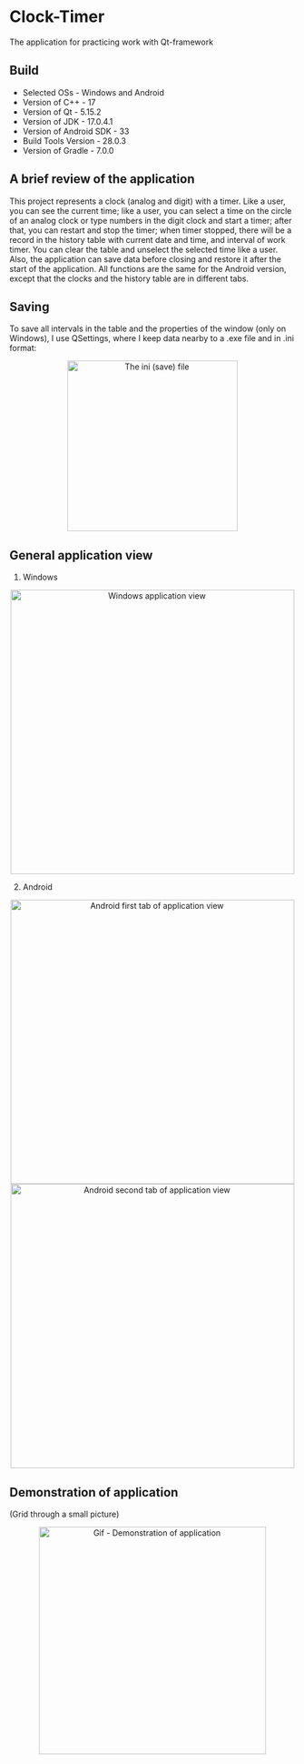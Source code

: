 # Clock-Timer
The application for practicing work with Qt-framework

## Build
- Selected OSs - Windows and Android
- Version of C++ - 17
- Version of Qt - 5.15.2
- Version of JDK - 17.0.4.1
- Version of Android SDK - 33
- Build Tools Version - 28.0.3
- Version of Gradle - 7.0.0

## A brief review of the application
This project represents a clock (analog and digit) with a timer. Like a user, you can see the current time; like a user, you can select a time on the circle of an analog clock or type numbers in the digit clock and start a timer; after that, you can restart and stop the timer; when timer stopped, there will be a record in the history table with current date and time, and interval of work timer. You can clear the table and unselect the selected time like a user. Also, the application can save data before closing and restore it after the start of the application. All functions are the same for the Android version, except that the clocks and the history table are in different tabs.

## Saving
To save all intervals in the table and the properties of the window (only on Windows), I use QSettings, where I keep data nearby to a .exe file and in .ini format:
<p align="center">
  <img src="https://user-images.githubusercontent.com/34779566/210525743-803d6b23-1be3-4eff-9deb-133ce88a2147.png" height="300" alt="The ini (save) file">
</p>

## General application view
1. Windows
<p align="center">
  <img src="https://user-images.githubusercontent.com/34779566/210522171-aa16f168-29c9-46e8-8cce-f54841bfca54.png" height="500" alt="Windows application view">
</p>

2. Android
<p align="center">
  <img src="https://user-images.githubusercontent.com/34779566/210523696-ab8f00ac-3429-4bb4-afc9-55852160f0ab.png" height="500" alt="Android first tab of application view">
  <img src="https://user-images.githubusercontent.com/34779566/210524084-360100c2-7a7f-44ad-bdac-14ca00439754.png" height="500" alt="Android second tab of application view">
</p>

## Demonstration of application
(Grid through a small picture)
<p align="center">
  <img src="https://user-images.githubusercontent.com/34779566/210528258-73732432-ad5f-4dfd-a0e1-ce07ad03e7a1.gif" height="400" alt="Gif - Demonstration of application">
</p>
